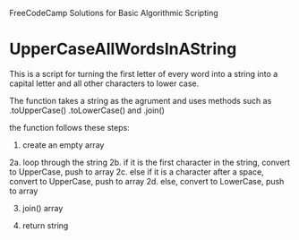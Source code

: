 FreeCodeCamp Solutions for Basic Algorithmic Scripting

# UpperCaseAllWordsInAString

This is a script for turning the first letter of every word into a string into a capital letter and all other characters to lower case.

The function takes a string as the agrument and uses methods such as .toUpperCase() .toLowerCase() and .join()

the function follows these steps:

1. create an empty array

2a. loop through the string
2b. if it is the first character in the string, convert to UpperCase, push to array
2c. else if it is a character after a space, convert to UpperCase, push to array
2d. else, convert to LowerCase, push to array

3. join() array

4. return string
 
